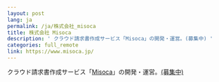 ```yaml
---
layout: post
lang: ja
permalink: /ja/株式会社_misoca
title: 株式会社 Misoca
description: ' クラウド請求書作成サービス「Misoca」の開発・運営。(募集中) '
categories: full_remote
link: https://www.misoca.jp/
---
```


<p>クラウド請求書作成サービス「<a href="https://www.misoca.jp/">Misoca</a>」の開発・運営。<a href="https://recruit.misoca.jp/">(募集中)</a></p>
